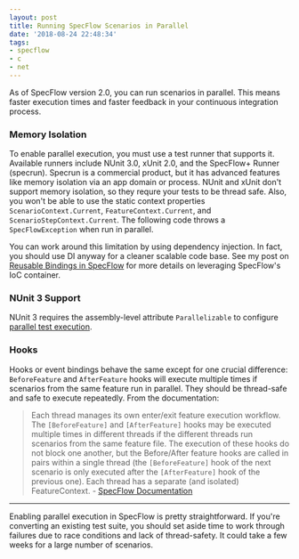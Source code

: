 ```yaml
---
layout: post
title: Running SpecFlow Scenarios in Parallel
date: '2018-08-24 22:48:34'
tags:
- specflow
- c
- net
---
```


As of SpecFlow version 2.0, you can run scenarios in parallel. This means faster execution times and faster feedback in your continuous integration process.

### Memory Isolation

To enable parallel execution, you must use a test runner that supports it. Available runners include NUnit 3.0, xUnit 2.0, and the SpecFlow+ Runner (specrun). Specrun is a commercial product, but it has advanced features like memory isolation via an app domain or process. NUnit and xUnit don't support memory isolation, so they requre your tests to be thread safe. Also, you won't be able to use the static context properties `ScenarioContext.Current`, `FeatureContext.Current`, and `ScenarioStepContext.Current`. The following code throws a `SpecFlowException` when run in parallel.

<script src="https://gist.github.com/joebuschmann/f47fab40bb754d7d2eae1765fc9b118c.js"></script>

You can work around this limitation by using dependency injection. In fact, you should use DI anyway for a cleaner scalable code base. See my post on [Reusable Bindings in SpecFlow](/posts/2018/08/reusable-bindings-in-specflow) for more details on leveraging SpecFlow's IoC container.

<script src="https://gist.github.com/joebuschmann/269873f3149ab7895a06cfa3c0b6849a.js"></script>

### NUnit 3 Support

NUnit 3 requires the assembly-level attribute `Parallelizable` to configure [parallel test execution](https://github.com/nunit/docs/wiki/Parallelizable-Attribute).

<script src="https://gist.github.com/joebuschmann/84da986f8e10f72cd08419b8076c5612.js"></script>

### Hooks

Hooks or event bindings behave the same except for one crucial difference: `BeforeFeature` and `AfterFeature` hooks will execute multiple times if scenarios from the same feature run in parallel. They should be thread-safe and safe to execute repeatedly. From the documentation:

> Each thread manages its own enter/exit feature execution workflow. The `[BeforeFeature]` and `[AfterFeature]` hooks may be executed multiple times in different threads if the different threads run scenarios from the same feature file. The execution of these hooks do not block one another, but the Before/After feature hooks are called in pairs within a single thread (the `[BeforeFeature]` hook of the next scenario is only executed after the `[AfterFeature]` hook of the previous one). Each thread has a separate (and isolated) FeatureContext.
> \- [SpecFlow Documentation](https://specflow.org/documentation/Parallel-Execution/)

<hr />

Enabling parallel execution in SpecFlow is pretty straightforward. If you're converting an existing test suite, you should set aside time to work through failures due to race conditions and lack of thread-safety. It could take a few weeks for a large number of scenarios.